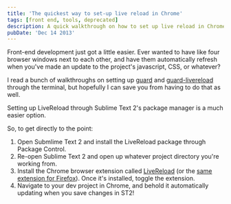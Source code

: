 ```yaml
---
title: 'The quickest way to set-up live reload in Chrome'
tags: [front end, tools, deprecated]
description: A quick walkthrough on how to set up live reload in Chrome.
pubDate: 'Dec 14 2013'
---
```


Front-end development just got a little easier. Ever wanted to have like four browser windows next to each other, and have them automatically refresh when you've made an update to the project's javascript, CSS, or whatever?

I read a bunch of walkthroughs on setting up [guard](https://github.com/guard/guard) and [guard-livereload](https://github.com/guard/guard-livereload) through the terminal, but hopefully I can save you from having to do that as well.

Setting up LiveReload through Sublime Text 2's package manager is a much easier option.

So, to get directly to the point:

1. Open Submlime Text 2 and install the LiveReload package through Package Control.
2. Re-open Sublime Text 2 and open up whatever project directory you're working from.
3. Install the Chrome browser extension called [LiveReload](https://chrome.google.com/webstore/detail/livereload/jnihajbhpnppcggbcgedagnkighmdlei) (or the [same extension for Firefox](https://addons.mozilla.org/en-US/firefox/addon/livereload/)). Once it's installed, toggle the extension.
4. Navigate to your dev project in Chrome, and behold it automatically updating when you save changes in ST2!
